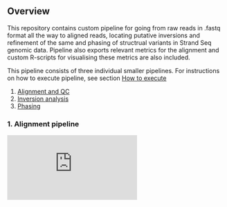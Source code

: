 ## Overview

This repository contains custom pipeline for going from raw reads in .fastq format all the way to aligned reads, locating putative inversions and refinement of the same and phasing of structrual variants in Strand Seq genomic data. Pipeline also exports relevant metrics for the alignment and custom R-scripts for visualising these metrics are also included. 

This pipeline consists of three individual smaller pipelines. For instructions on how to execute pipeline, see section [How to execute]()

1. [Alignment and QC](https://github.com/mattsada/sspipe/tree/master/01-alignment%20pipeline) 
2. [Inversion analysis](https://github.com/mattsada/sspipe/tree/master/02-inversion%20analysis%20pipeline)
3. [Phasing](https://github.com/mattsada/sspipe/tree/master/03-phasing%20pipeline)
  
### 1. Alignment pipeline
![alt text](https://github.com/mattsada/sspipe/blob/master/01-alignment%20pipeline/alignmentpipe_alignqc%20.pdf "alignment pipeline")
